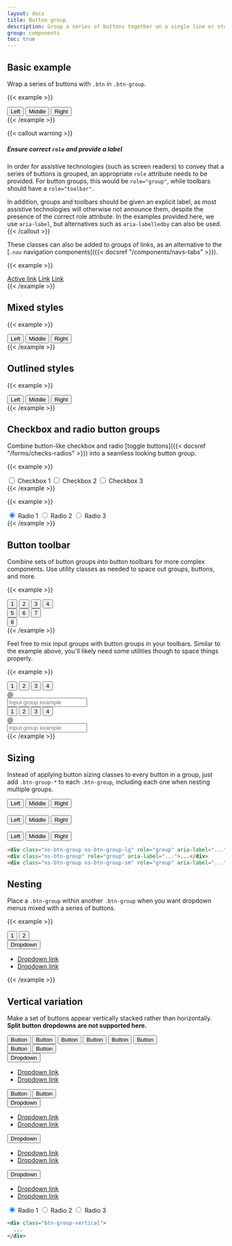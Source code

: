 ```yaml
---
layout: docs
title: Button group
description: Group a series of buttons together on a single line or stack them in a vertical column.
group: components
toc: true
---
```


## Basic example

Wrap a series of buttons with `.btn` in `.btn-group`.

{{< example >}}
<div class="ns-btn-group" role="group" aria-label="Basic example">
  <button type="button" class="ns-btn ns-btn-primary">Left</button>
  <button type="button" class="ns-btn ns-btn-primary">Middle</button>
  <button type="button" class="ns-btn ns-btn-primary">Right</button>
</div>
{{< /example >}}

{{< callout warning >}}
##### Ensure correct `role` and provide a label

In order for assistive technologies (such as screen readers) to convey that a series of buttons is grouped, an appropriate `role` attribute needs to be provided. For button groups, this would be `role="group"`, while toolbars should have a `role="toolbar"`.

In addition, groups and toolbars should be given an explicit label, as most assistive technologies will otherwise not announce them, despite the presence of the correct role attribute. In the examples provided here, we use `aria-label`, but alternatives such as `aria-labelledby` can also be used.
{{< /callout >}}

These classes can also be added to groups of links, as an alternative to the [`.nav` navigation components]({{< docsref "/components/navs-tabs" >}}).

{{< example >}}
<div class="ns-btn-group">
  <a href="#" class="ns-btn ns-btn-primary active" aria-current="page">Active link</a>
  <a href="#" class="ns-btn ns-btn-primary">Link</a>
  <a href="#" class="ns-btn ns-btn-primary">Link</a>
</div>
{{< /example >}}

## Mixed styles

{{< example >}}
<div class="ns-btn-group" role="group" aria-label="Basic mixed styles example">
  <button type="button" class="ns-btn ns-btn-danger">Left</button>
  <button type="button" class="ns-btn ns-btn-warning">Middle</button>
  <button type="button" class="ns-btn ns-btn-success">Right</button>
</div>
{{< /example >}}

## Outlined styles

{{< example >}}
<div class="ns-btn-group" role="group" aria-label="Basic outlined example">
  <button type="button" class="ns-btn ns-btn-outline-primary">Left</button>
  <button type="button" class="ns-btn ns-btn-outline-primary">Middle</button>
  <button type="button" class="ns-btn ns-btn-outline-primary">Right</button>
</div>
{{< /example >}}

## Checkbox and radio button groups

Combine button-like checkbox and radio [toggle buttons]({{< docsref "/forms/checks-radios" >}}) into a seamless looking button group.

{{< example >}}
<div class="ns-btn-group" role="group" aria-label="Basic checkbox toggle button group">
  <input type="checkbox" class="ns-btn-check" id="btncheck1" autocomplete="off">
  <label class="ns-btn ns-btn-outline-primary" for="btncheck1">Checkbox 1</label>

  <input type="checkbox" class="ns-btn-check" id="btncheck2" autocomplete="off">
  <label class="btn btn-outline-primary" for="btncheck2">Checkbox 2</label>

  <input type="checkbox" class="ns-btn-check" id="btncheck3" autocomplete="off">
  <label class="ns-btn ns-btn-outline-primary" for="btncheck3">Checkbox 3</label>
</div>
{{< /example >}}

{{< example >}}
<div class="ns-btn-group" role="group" aria-label="Basic radio toggle button group">
  <input type="radio" class="ns-btn-check" name="btnradio" id="btnradio1" autocomplete="off" checked>
  <label class="ns-btn ns-btn-outline-primary" for="btnradio1">Radio 1</label>

  <input type="radio" class="ns-btn-check" name="btnradio" id="btnradio2" autocomplete="off">
  <label class="ns-btn ns-btn-outline-primary" for="btnradio2">Radio 2</label>

  <input type="radio" class="ns-btn-check" name="btnradio" id="btnradio3" autocomplete="off">
  <label class="ns-btn ns-btn-outline-primary" for="btnradio3">Radio 3</label>
</div>
{{< /example >}}

## Button toolbar

Combine sets of button groups into button toolbars for more complex components. Use utility classes as needed to space out groups, buttons, and more.

{{< example >}}
<div class="ns-btn-toolbar" role="toolbar" aria-label="Toolbar with button groups">
  <div class="ns-btn-group me-2" role="group" aria-label="First group">
    <button type="button" class="ns-btn ns-btn-primary">1</button>
    <button type="button" class="ns-btn ns-btn-primary">2</button>
    <button type="button" class="ns-btn ns-btn-primary">3</button>
    <button type="button" class="ns-btn ns-btn-primary">4</button>
  </div>
  <div class="ns-btn-group me-2" role="group" aria-label="Second group">
    <button type="button" class="ns-btn ns-btn-secondary">5</button>
    <button type="button" class="ns-btn ns-btn-secondary">6</button>
    <button type="button" class="ns-btn ns-btn-secondary">7</button>
  </div>
  <div class="ns-btn-group" role="group" aria-label="Third group">
    <button type="button" class="ns-btn ns-btn-info">8</button>
  </div>
</div>
{{< /example >}}

Feel free to mix input groups with button groups in your toolbars. Similar to the example above, you'll likely need some utilities though to space things properly.

{{< example >}}
<div class="ns-btn-toolbar mb-3" role="toolbar" aria-label="Toolbar with button groups">
  <div class="ns-btn-group me-2" role="group" aria-label="First group">
    <button type="button" class="ns-btn ns-btn-outline-secondary">1</button>
    <button type="button" class="ns-btn ns-btn-outline-secondary">2</button>
    <button type="button" class="ns-btn ns-btn-outline-secondary">3</button>
    <button type="button" class="ns-btn ns-btn-outline-secondary">4</button>
  </div>
  <div class="ns-input-group">
    <div class="ns-input-group-text" id="btnGroupAddon">@</div>
    <input type="text" class="ns-form-control" placeholder="Input group example" aria-label="Input group example" aria-describedby="btnGroupAddon">
  </div>
</div>

<div class="ns-btn-toolbar justify-content-between" role="toolbar" aria-label="Toolbar with button groups">
  <div class="ns-btn-group" role="group" aria-label="First group">
    <button type="button" class="ns-btn ns-btn-outline-secondary">1</button>
    <button type="button" class="ns-btn ns-btn-outline-secondary">2</button>
    <button type="button" class="ns-btn ns-btn-outline-secondary">3</button>
    <button type="button" class="ns-btn ns-btn-outline-secondary">4</button>
  </div>
  <div class="ns-input-group">
    <div class="ns-input-group-text" id="btnGroupAddon2">@</div>
    <input type="text" class="ns-form-control" placeholder="Input group example" aria-label="Input group example" aria-describedby="btnGroupAddon2">
  </div>
</div>
{{< /example >}}

## Sizing

Instead of applying button sizing classes to every button in a group, just add `.btn-group-*` to each `.btn-group`, including each one when nesting multiple groups.

<div class="bd-example">
  <div class="ns-btn-group ns-btn-group-lg" role="group" aria-label="Large button group">
    <button type="button" class="ns-btn ns-btn-outline-dark">Left</button>
    <button type="button" class="ns-btn ns-btn-outline-dark">Middle</button>
    <button type="button" class="ns-btn ns-btn-outline-dark">Right</button>
  </div>
  <br>
  <div class="ns-btn-group" role="group" aria-label="Default button group">
    <button type="button" class="ns-btn ns-btn-outline-dark">Left</button>
    <button type="button" class="ns-btn ns-btn-outline-dark">Middle</button>
    <button type="button" class="ns-btn ns-btn-outline-dark">Right</button>
  </div>
  <br>
  <div class="ns-btn-group ns-btn-group-sm" role="group" aria-label="Small button group">
    <button type="button" class="ns-btn ns-btn-outline-dark">Left</button>
    <button type="button" class="ns-btn ns-btn-outline-dark">Middle</button>
    <button type="button" class="ns-btn ns-btn-outline-dark">Right</button>
  </div>
</div>

```html
<div class="ns-btn-group ns-btn-group-lg" role="group" aria-label="...">...</div>
<div class="ns-btn-group" role="group" aria-label="...">...</div>
<div class="ns-btn-group ns-btn-group-sm" role="group" aria-label="...">...</div>
```

## Nesting

Place a `.btn-group` within another `.btn-group` when you want dropdown menus mixed with a series of buttons.

{{< example >}}
<div class="ns-btn-group" role="group" aria-label="Button group with nested dropdown">
  <button type="button" class="ns-btn btn-primary">1</button>
  <button type="button" class="ns-btn btn-primary">2</button>

  <div class="ns-btn-group" role="group">
    <button id="btnGroupDrop1" type="button" class="ns-btn ns-btn-primary dropdown-toggle" data-bs-toggle="dropdown" aria-expanded="false">
      Dropdown
    </button>
    <ul class="ns-dropdown-menu" aria-labelledby="btnGroupDrop1">
      <li><a class="ns-dropdown-item" href="#">Dropdown link</a></li>
      <li><a class="ns-dropdown-item" href="#">Dropdown link</a></li>
    </ul>
  </div>
</div>
{{< /example >}}

## Vertical variation

Make a set of buttons appear vertically stacked rather than horizontally. **Split button dropdowns are not supported here.**

<div class="bd-example">
  <div class="btn-group-vertical" role="group" aria-label="Vertical button group">
    <button type="button" class="ns-btn ns-btn-dark">Button</button>
    <button type="button" class="ns-btn ns-btn-dark">Button</button>
    <button type="button" class="ns-btn ns-btn-dark">Button</button>
    <button type="button" class="ns-btn ns-btn-dark">Button</button>
    <button type="button" class="ns-btn ns-btn-dark">Button</button>
    <button type="button" class="ns-btn ns-btn-dark">Button</button>
  </div>
</div>

<div class="bd-example">
  <div class="ns-btn-group-vertical" role="group" aria-label="Vertical button group">
    <button type="button" class="ns-btn ns-btn-primary">Button</button>
    <button type="button" class="ns-btn ns-btn-primary">Button</button>
    <div class="ns-btn-group" role="group">
      <button id="btnGroupVerticalDrop1" type="button" class="ns-btn ns-btn-primary ns-dropdown-toggle" data-bs-toggle="dropdown" aria-expanded="false">
        Dropdown
      </button>
      <ul class="ns-dropdown-menu" aria-labelledby="btnGroupVerticalDrop1">
        <li><a class="ns-dropdown-item" href="#">Dropdown link</a></li>
        <li><a class="ns-dropdown-item" href="#">Dropdown link</a></li>
      </ul>
    </div>
    <button type="button" class="ns-btn ns-btn-primary">Button</button>
    <button type="button" class="ns-btn ns-btn-primary">Button</button>
    <div class="ns-btn-group" role="group">
      <button id="btnGroupVerticalDrop2" type="button" class="ns-btn btn-primary dropdown-toggle" data-bs-toggle="dropdown" aria-expanded="false">
        Dropdown
      </button>
      <ul class="ns-dropdown-menu" aria-labelledby="btnGroupVerticalDrop2">
        <li><a class="ns-dropdown-item" href="#">Dropdown link</a></li>
        <li><a class="ns-dropdown-item" href="#">Dropdown link</a></li>
      </ul>
    </div>
    <div class="ns-btn-group" role="group">
      <button id="btnGroupVerticalDrop3" type="button" class="ns-btn ns-btn-primary ns-dropdown-toggle" data-bs-toggle="dropdown" aria-expanded="false">
        Dropdown
      </button>
      <ul class="ns-dropdown-menu" aria-labelledby="btnGroupVerticalDrop3">
        <li><a class="ns-dropdown-item" href="#">Dropdown link</a></li>
        <li><a class="ns-dropdown-item" href="#">Dropdown link</a></li>
      </ul>
    </div>
    <div class="ns-btn-group" role="group">
      <button id="btnGroupVerticalDrop4" type="button" class="ns-btn ns-btn-primary ns-dropdown-toggle" data-bs-toggle="dropdown" aria-expanded="false">
        Dropdown
      </button>
      <ul class="ns-dropdown-menu" aria-labelledby="btnGroupVerticalDrop4">
        <li><a class="ns-dropdown-item" href="#">Dropdown link</a></li>
        <li><a class="ns-dropdown-item" href="#">Dropdown link</a></li>
      </ul>
    </div>
  </div>
</div>

<div class="bd-example">
  <div class="ns-btn-group-vertical" role="group" aria-label="Vertical radio toggle button group">
    <input type="radio" class="ns-btn-check" name="vbtn-radio" id="vbtn-radio1" autocomplete="off" checked>
    <label class="ns-btn ns-btn-outline-danger" for="vbtn-radio1">Radio 1</label>
    <input type="radio" class="ns-btn-check" name="vbtn-radio" id="vbtn-radio2" autocomplete="off">
    <label class="ns-btn ns-btn-outline-danger" for="vbtn-radio2">Radio 2</label>
    <input type="radio" class="ns-btn-check" name="vbtn-radio" id="vbtn-radio3" autocomplete="off">
    <label class="ns-btn ns-btn-outline-danger" for="vbtn-radio3">Radio 3</label>
  </div>
</div>

```html
<div class="btn-group-vertical">
  ...
</div>
```
